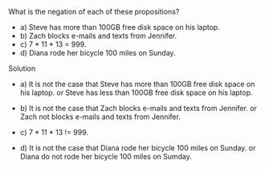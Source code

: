 What is the negation of each of these propositions?

+ a) Steve has more than 100GB free disk space on his laptop.
+ b) Zach blocks e-mails and texts from Jennifer.
+ c) 7 * 11 * 13 = 999.
+ d) Diana rode her bicycle 100 miles on Sunday.

Solution

+ a)
It is not the case that Steve has more than 100GB free disk space on his laptop.
or 
Steve has less than 100GB free disk space on his laptop.

+ b)
It is not the case that Zach blocks e-mails and texts from Jennifer.
or 
Zach not blocks e-mails and texts from Jennifer.

+ c) 7 * 11 * 13 != 999.

+ d) 
It is not the case that Diana rode her bicycle 100 miles on Sunday.
or 
Diana do not rode her bicycle 100 miles on Sumday.
